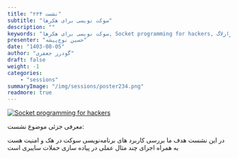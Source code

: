 ```yaml
---
title: "نشست ۲۳۴"
subtitle: "سوکت نویسی برای هکرها"
description: ""
keywords: "سوکت نویسی برای هکرها, Socket programming for hackers, شیرازلاگ"
presenter: "حسین نوح‌پیشه"
date: "1403-08-05"
author: "گودرز جعفری"
draft: false
weight: -1
categories:
    - "sessions"
summaryImage: "/img/sessions/poster234.png"
readmore: true
---
```

[![Socket programming for hackers](/img/sessions/poster234.png)](/img/sessions/poster234.png)

معرفی جزئی موضوع نشست:

در این نشست هدف ما بررسی کاربرد های برنامه‌نویسی سوکت در هک و امنیت هست به همراه اجرای چند مثال عملی در پیاده سازی حملات سایبری است